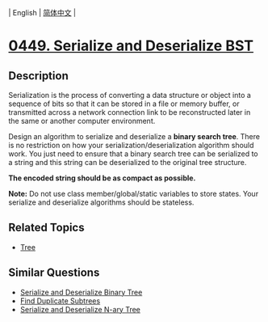 
| English | [简体中文](README.md) |
# [0449. Serialize and Deserialize BST](https://leetcode-cn.com/problems/serialize-and-deserialize-bst/)
## Description
<p>Serialization is the process of converting a data structure or object into a sequence of bits so that it can be stored in a file or memory buffer, or transmitted across a network connection link to be reconstructed later in the same or another computer environment.</p>

<p>Design an algorithm to serialize and deserialize a <b>binary search tree</b>. There is no restriction on how your serialization/deserialization algorithm should work. You just need to ensure that a binary search tree can be serialized to a string and this string can be deserialized to the original tree structure.</p>

<p><b>The encoded string should be as compact as possible.</b></p>

<p><b>Note:</b> Do not use class member/global/static variables to store states. Your serialize and deserialize algorithms should be stateless.</p>

## Related Topics
- [Tree](https://leetcode-cn.com/tag/tree)
## Similar Questions
- [Serialize and Deserialize Binary Tree](../serialize-and-deserialize-binary-tree/README_EN.md)
- [Find Duplicate Subtrees](../find-duplicate-subtrees/README_EN.md)
- [Serialize and Deserialize N-ary Tree](../serialize-and-deserialize-n-ary-tree/README_EN.md)
